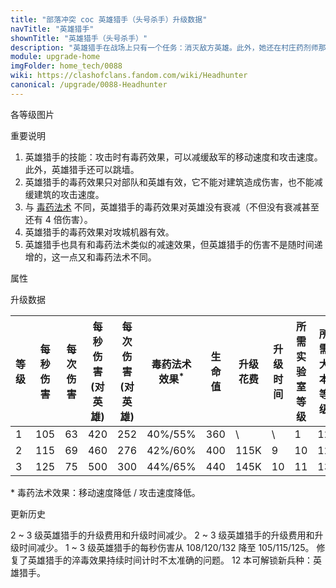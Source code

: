 ```yaml
---
title: "部落冲突 coc 英雄猎手（头号杀手）升级数据"
navTitle: "英雄猎手"
shownTitle: "英雄猎手（头号杀手）"
description: "英雄猎手在战场上只有一个任务：消灭敌方英雄。此外，她还在村庄药剂师那儿兼职。身体轻盈的她能轻松跳过城墙，而且她的兵器可以减缓目标的移动速度和攻击速度。"
module: upgrade-home
imgFolder: home_tech/0088
wiki: https://clashofclans.fandom.com/wiki/Headhunter
canonical: /upgrade/0088-Headhunter
---
```


<UnitInfo :folder="$frontmatter.imgFolder" imgSrc="Headhunter_info.png" :imgAlt="$frontmatter.navTitle" :description="$frontmatter.description" />

<SmallTitle>各等级图片</SmallTitle>

<Panel>
    <UnitImgGroup :folder="$frontmatter.imgFolder">
        <UnitImg imgTitle="1 级" imgSrc="Headhunter1.png" />
        <UnitImg imgTitle="2 级" imgSrc="Headhunter2.png" />
        <UnitImg imgTitle="3 级" imgSrc="Headhunter3.png" />
    </UnitImgGroup>
</Panel>

<SmallTitle>重要说明</SmallTitle>

1. 英雄猎手的技能：攻击时有毒药效果，可以减缓敌军的移动速度和攻击速度。此外，英雄猎手还可以跳墙。
2. 英雄猎手的毒药效果只对部队和英雄有效，它不能对建筑造成伤害，也不能减缓建筑的攻击速度。
3. 与 [毒药法术](/upgrade/0180-Poison-Spell) 不同，英雄猎手的毒药效果对英雄没有衰减（不但没有衰减甚至还有 4 倍伤害）。
4. 英雄猎手的毒药效果对攻城机器有效。
5. 英雄猎手也具有和毒药法术类似的减速效果，但英雄猎手的伤害不是随时间递增的，这一点又和毒药法术不同。

<SmallTitle>属性</SmallTitle>

<UnitProperties>
    <UnitProperty pKey="攻击偏好" pValue="英雄 (4 倍伤害)" />
    <UnitProperty pKey="伤害类型" pValue="单体伤害" />
    <UnitProperty pKey="攻击的目标" pValue="地面和空中目标" />
    <UnitProperty pKey="占据人口" pValue="6" />
    <UnitProperty pKey="移动速度" pValue="3 格/秒" />
    <UnitProperty pKey="攻击速度" pValue="0.6 秒/次" />
    <UnitProperty pKey="攻击距离" pValue="3 格" />
    <UnitProperty pKey="所需暗黑训练营等级" pValue="9" />
    <UnitProperty pKey="所需大本等级" pValue="12" />
    <UnitProperty pKey="训练时间" pValue="60" :isTrainingTime="true" />
</UnitProperties>

<SmallTitle>升级数据</SmallTitle>

<script setup>
const tableExtraInfo = [
    {
        "column": 7,
        "type": "cost",
        "gpClass": "research",
        "icon": "Dark_Elixir"
    },
    {
        "column": 8,
        "type": "time",
        "gpClass": "research"
    }
];
</script>

<UnitTable :tableExtraInfo="tableExtraInfo">

| 等级 |  每秒伤害 | 每次伤害 |每秒伤害<br>(对英雄)|每次伤害<br>(对英雄)|毒药法术<br>效果<sup>*</sup>| 生命值 | 升级花费| 升级时间 |所需<br>实验室等级|所需<br>大本等级|
| ---- |   ----   |   ----  |        ---        |        ---        |            ----           |  ---- |  ----  |   ----   |       ----     |      ----     |
|   1  |    105   |    63   |        420        |        252        |           40%/55%         |   360 |    \   |     \    |         1      |       12      |
|   2  |    115   |    69   |        460        |        276        |           42%/60%         |   400 |   115K |     9    |        10      |       12      |
|   3  |    125   |    75   |        500        |        300        |           44%/65%         |   440 |   145K |    10    |        11      |       13      |
</UnitTable>

\* 毒药法术效果：移动速度降低 / 攻击速度降低。

<SmallTitle>更新历史</SmallTitle>

<Timeline>
    <TimelineItem date="2023/06/12">
        <TimelineRow>2 ~ 3 级英雄猎手的升级费用和升级时间减少。</TimelineRow>
    </TimelineItem>
    <TimelineItem date="2022/10/10">
        <TimelineRow>2 ~ 3 级英雄猎手的升级费用和升级时间减少。</TimelineRow>
    </TimelineItem>
    <TimelineItem date="2021/04/29">
        <TimelineRow>1 ~ 3 级英雄猎手的每秒伤害从 108/120/132 降至 105/115/125。</TimelineRow>
    </TimelineItem>
    <TimelineItem date="2021/04/12">
    <TimelineRow>修复了英雄猎手的淬毒效果持续时间计时不太准确的问题。</TimelineRow>
    </TimelineItem>
    <TimelineItem date="2020/06/22">
        <TimelineRow>12 本可解锁新兵种：英雄猎手。</TimelineRow>
    </TimelineItem>
    <TimelineItem :historyBottom="true" />
</Timeline>